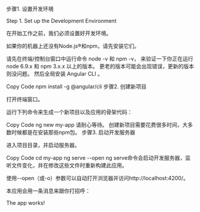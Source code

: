 步骤1. 设置开发环境

Step 1. Set up the Development Environment

在开始工作之前，我们必须设置好开发环境。

如果你的机器上还没有Node.js®和npm，请先安装它们。

请先在终端/控制台窗口中运行命令 node -v 和 npm -v， 来验证一下你正在运行 node 6.9.x 和 npm 3.x.x 以上的版本。 更老的版本可能会出现错误，更新的版本则没问题。
然后全局安装 Angular CLI 。

Copy Code
npm install -g @angular/cli
步骤2. 创建新项目

打开终端窗口。

运行下列命令来生成一个新项目以及应用的骨架代码：

Copy Code
ng new my-app
请耐心等待。 创建新项目需要花费很多时间，大多数时候都是在安装那些npm包。
步骤3. 启动开发服务器

进入项目目录，并启动服务器。

Copy Code
cd my-app
ng serve --open
ng serve命令会启动开发服务器，监听文件变化，并在修改这些文件时重新构建此应用。

使用--open（或-o）参数可以自动打开浏览器并访问http://localhost:4200/。

本应用会用一条消息来跟你打招呼：

The app works!
